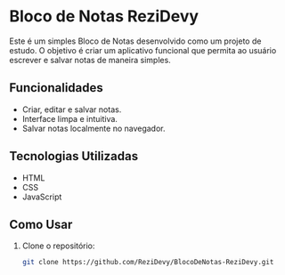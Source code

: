 # Bloco de Notas ReziDevy

Este é um simples Bloco de Notas desenvolvido como um projeto de estudo. O objetivo é criar um aplicativo funcional que permita ao usuário escrever e salvar notas de maneira simples.

## Funcionalidades

- Criar, editar e salvar notas.
- Interface limpa e intuitiva.
- Salvar notas localmente no navegador.

## Tecnologias Utilizadas

- HTML
- CSS
- JavaScript

## Como Usar

1. Clone o repositório:
   ```bash
   git clone https://github.com/ReziDevy/BlocoDeNotas-ReziDevy.git
